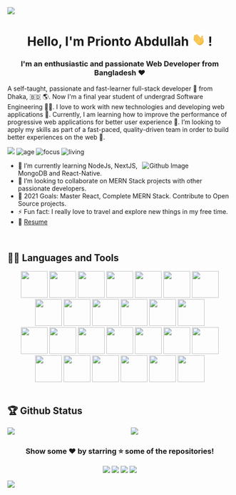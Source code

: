 ![](https://raw.githubusercontent.com/halfrost/halfrost/master/icons/header_.png)

<h1 align="center"> Hello, I'm Prionto Abdullah <img src="https://raw.githubusercontent.com/ABSphreak/ABSphreak/master/gifs/Hi.gif" width="30px"> ! </h1>

<h3 align="center">I'm an enthusiastic and passionate Web Developer from Bangladesh ❤</h3>  

A self-taught, passionate and fast-learner full-stack developer 🎯 from Dhaka, 🇧🇩 🌎. Now I'm a final year student of undergrad Software Engineering 👨‍🎓. I love to work with new technologies and developing web applications 🔭. Currently, I am learning how to improve the performance of progressive web applications for better user experience 🌱. I’m looking to apply my skills as part of a fast-paced, quality-driven team in order to build better experiences on the web 🚀. 

![](https://visitor-badge.glitch.me/badge?page_id=PriontoAbdullah.PriontoAbdullah)
![age](https://img.shields.io/badge/age-21-blue)
![focus](https://img.shields.io/badge/focus-FullStack-brightgreen)
![living](https://img.shields.io/badge/living-Bhubaneswar-3c9)

<img width="40%" align="right" alt="Github Image" src="https://media.giphy.com/media/V21UwO1oh2nswmq08I/giphy.gif" />

- 🌱 I’m currently learning NodeJs, NextJS, MongoDB and  React-Native.
- 👯 I’m looking to collaborate on MERN Stack projects with other passionate developers.
- 🥅 2021 Goals: Master React, Complete MERN Stack. Contribute to Open Source projects.
- ⚡ Fun fact: I really love to travel and explore new things in my free time.
- 📝 [Resume](https://drive.google.com/file/d/1H7u2K16gZPglouB6SEoTPlbRJWGIagp3/view)
 

<br />

## 👨‍💻 Languages and Tools

<div align="center">
  

<img src="https://i.imgur.com/Riq5bIb.png" height="60" width="60">
<img src="https://i.imgur.com/Uivesm4.png" height="60" width="60">
<img src="https://i.imgur.com/KUlechH.png" height="60" width="60">
<img src="https://i.imgur.com/LqXEMnG.png" height="60" width="60">
<img src="https://i.imgur.com/uTwsATT.png" height="60" width="60">
<img src="https://i.imgur.com/0zjDnXw.png" height="60" width="60">
<img src="https://i.imgur.com/JcUsLfc.png" height="60" width="60">
<img src="https://i.imgur.com/pWp0iDn.png" height="60" width="60">
<img src="https://i.imgur.com/wsUmcb5.png" height="60" width="60">
<img src="https://i.imgur.com/3NP07nj.png" height="60" width="60">
<img src="https://i.imgur.com/IKOmxQQ.png" height="60" width="60">
<img src="https://i.imgur.com/9Ulh3vX.png" height="60" width="60">
<img src="https://i.imgur.com/apxFVxR.png" height="60" width="60">

<br>

<img src="https://i.imgur.com/CfbGSw2.png" height="60" width="60">
<img src="https://i.imgur.com/ydbeeyk.png" height="60" width="60">
<img src="https://i.imgur.com/054LTZq.png" height="60" width="60">
<img src="https://i.imgur.com/x6EieWc.png" height="60" width="60">
<img src="https://i.imgur.com/K5LeVnW.png" height="60" width="60">
<img src="https://i.imgur.com/ehWaPTK.png" height="60" width="60">
<img src="https://i.imgur.com/EtRNN8U.png" height="60" width="60">
<img src="https://i.imgur.com/VjulBsn.png" height="60" width="60">
<img src="https://i.imgur.com/H3C168v.png" height="60" width="60">
<img src="https://i.imgur.com/bbawh2F.png" height="60" width="60">
<img src="https://i.imgur.com/0BKuO1I.png" height="60" width="60">
<img src="https://i.imgur.com/b65wQ01.png" height="60" width="60">
<img src="https://i.imgur.com/0EZWddS.png" height="60" width="60">

</div>

<br >

## 🏆 Github Status

<img  src="https://github-readme-stats.vercel.app/api?username=PriontoAbdullah&show_icons=true&hide_border=true&theme=dark" width="45%" align="right" >

<img  src="https://github-readme-streak-stats.herokuapp.com/?user=PriontoAbdullah&theme=dark" width="45%" >

<br>

<div align="center">


### Show some ❤️ by starring ⭐ some of the repositories!

[<img src="https://img.shields.io/badge/Portfolio-%23000000.svg?&style=for-the-badge">](https://prionto-71.web.app/)
[<img src="https://img.shields.io/badge/linkedin-%230077B5.svg?&style=for-the-badge&logo=linkedin&logoColor=white">](https://www.linkedin.com/in/prionto-abdullah/)
[<img src="https://img.shields.io/badge/facebook-%231877F2.svg?&style=for-the-badge&logo=facebook&logoColor=white">](https://www.facebook.com/prionto.abdullah.71/)
[<img src="https://img.shields.io/badge/instagram-%23E4405F.svg?&style=for-the-badge&logo=instagram&logoColor=white">](https://www.instagram.com/prionto_abdullah/)


</div>

![](https://i.imgur.com/IuzIC2j.png)






